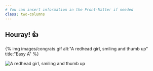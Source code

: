 ```yaml
---
# You can insert information in the Front-Matter if needed
class: two-columns
---
```

## Houray! :+1:

{% img images/congrats.gif alt:"A redhead girl, smiling and thumb up" title:"Easy A" %}

![A redhead girl, smiling and thumb up](images/congrats.gif "Easy A")
